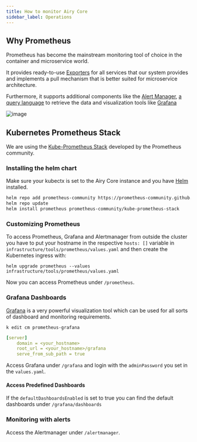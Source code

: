 ```yaml
---
title: How to monitor Airy Core
sidebar_label: Operations
---
```


## Why Prometheus

Prometheus has become the mainstream monitoring tool of choice in the container
and microservice world.

It provides ready-to-use
[Exporters](https://prometheus.io/docs/instrumenting/exporters/)
for all services that our system provides and implements a pull mechanism that
is better suited for microservice architecture.

Furthermore, it supports additional components like the [Alert
Manager](https://prometheus.io/docs/alerting/latest/alertmanager/),
[a query
language](https://prometheus.io/docs/prometheus/latest/querying/basics/) to
retrieve the data and visualization tools like
[Grafana](https://prometheus.io/docs/visualization/grafana/)

![image](https://user-images.githubusercontent.com/54705263/111768039-b2772200-88a7-11eb-9635-020895eb0c72.png)

## Kubernetes Prometheus Stack

We are using the [Kube-Prometheus
Stack](https://github.com/prometheus-operator/kube-prometheus) developed by the
Prometheus community.

### Installing the helm chart

Make sure your kubectx is set to the Airy Core instance and you have [Helm](https://helm.sh/) installed.

```bash
helm repo add prometheus-community https://prometheus-community.github.io/helm-charts
helm repo update
helm install prometheus prometheus-community/kube-prometheus-stack
```

### Customizing Prometheus

To access Prometheus, Grafana and Alertmanager from outside the cluster you have
to put your hostname in the respective `hosts: []` variable in
`infrastructure/tools/prometheus/values.yaml` and then create the Kubernetes ingress with:

`helm upgrade prometheus --values infrastructure/tools/prometheus/values.yaml`

Now you can access Prometheus under `/prometheus`.

### Grafana Dashboards

[Grafana](https://grafana.com/) is a very powerful visualization tool which can
be used for all sorts of dashboard and monitoring requirements.

`k edit cm prometheus-grafana`

```yaml
[server]
    domain = <your_hostname>
    root_url = <your_hostname>/grafana
    serve_from_sub_path = true
```

Access Grafana under `/grafana` and login with the
`adminPassword` you set in the `values.yaml`.

#### Access Predefined Dashboards

If the `defaultDashboardsEnabled` is set to true you can find the default
dashboards under `/grafana/dashboards`

### Monitoring with alerts

Access the Alertmanager under `/alertmanager`.
